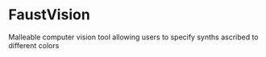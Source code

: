 # FaustVision
Malleable computer vision tool allowing users to specify synths ascribed to different colors
